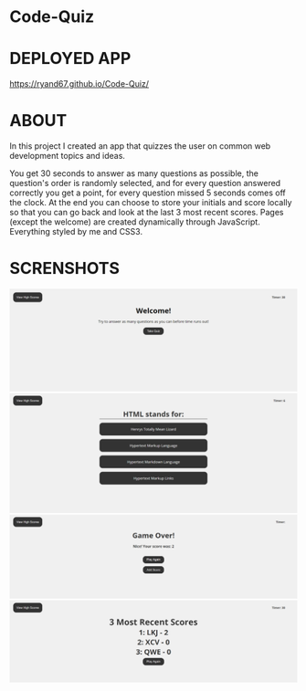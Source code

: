 # Code-Quiz

# DEPLOYED APP
https://ryand67.github.io/Code-Quiz/

# ABOUT
In this project I created an app that quizzes the user on common web development topics and ideas.

You get 30 seconds to answer as many questions as possible, the question's order is randomly selected, and for every question answered correctly you get a point, for every question missed 5 seconds comes off the clock.  At the end you can choose to store your initials and score locally so that you can go back and look at the last 3 most recent scores. Pages (except the welcome) are created dynamically through JavaScript.  Everything styled by me and CSS3.

# SCRENSHOTS

![welcome page](./ScreenShots/WelcomePage.png)
![game page](./ScreenShots/GamePage.png)
![end page](./ScreenShots/EndPage.png)
![highscore page](./ScreenShots/HighScorePage.png)